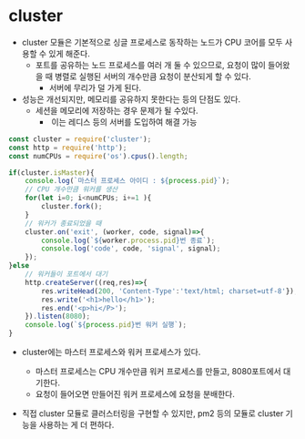 
# cluster

* cluster 모듈은 기본적으로 싱글 프로세스로 동작하는 노드가 CPU 코어를 모두 사용할 수 있게 해준다.
  * 포트를 공유하는 노드 프로세스를 여러 개 둘 수 있으므로, 요청이 많이 들어왔을 때 병렬로 실행된 서버의 개수만큼 요청이 분산되게 할 수 있다.
    * 서버에 무리가 덜 가게 된다.
* 성능은 개선되지만, 메모리를 공유하지 못한다는 등의 단점도 있다.
  * 세션을 메모리에 저장하는 경우 문제가 될 수있다.
    * ​	이는 레디스 등의 서버를 도입하여 해결 가능

```javascript
const cluster = require('cluster');
const http = require('http');
const numCPUs = require('os').cpus().length;

if(cluster.isMaster){
    console.log(`마스터 프로세스 아이디 : ${process.pid}`);
    // CPU 개수만큼 워커를 생산
    for(let i=0; i<numCPUs; i+=1 ){
        cluster.fork();
    }
    // 워커가 종료되었을 때
    cluster.on('exit', (worker, code, signal)=>{
        console.log(`${worker.process.pid}번 종료`);
        console.log('code', code, 'signal', signal);
    });
}else
    // 워커들이 포트에서 대기
    http.createServer((req,res)=>{
        res.writeHead(200, 'Content-Type':'text/html; charset=utf-8'});
   		res.write('<h1>hello</h1>');
  		res.end('<p>hi</P>');
    }).listen(8080);
	console.log(`${process.pid}번 워커 실행`);
}
```

* cluster에는 마스터 프로세스와 워커 프로세스가 있다.
  * 마스터 프로세스는 CPU 개수만큼 워커 프로세스를 만들고, 8080포트에서 대기한다.
  * 요청이 들어오면 만들어진 워커 프로세스에 요청을 분배한다.

* 직접 cluster 모듈로 클러스터링을 구현할 수 있지만, pm2 등의 모듈로 cluster 기능을 사용하는 게 더 편하다.